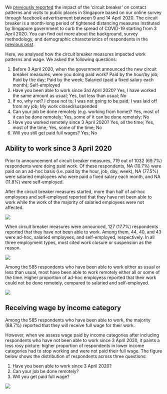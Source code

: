 We [previously reported](bit.ly/3ckkKME) the impact of the ‘circuit
breaker’ on contact patterns and visits to public places in Singapore
based on our online survey through facebook advertisement between 9 and
14 April 2020. The circuit breaker is a month-long period of tightened
distancing measures instituted by Singapore government to curb the
spread of COVID-19 starting from 3 April 2020. You can find out more
about the background, survey methodology, and demographic
characteristics of respondents in the [previous post](bit.ly/3ckkKME).

Here, we analysed how the circuit breaker measures impacted work
patterns and wage. We asked the following questions:

1.  Before 3 April 2020, when the government announced the new circuit
    breaker measures, were you doing paid work? Paid by the hour/by job;
    Paid by the day; Paid by the week; Salaried (paid a fixed salary
    each month); Self-employed
2.  Have you been able to work since 3rd April 2020? Yes, I have worked
    the same amount as usual; Yes, but less than usual; No
3.  If no, why not? I chose not to; I was not going to be paid; I was
    laid off from my job; My work closed/suspended
4.  Can your job be done remotely (e.g. working from home)? Yes, most of
    it can be done remotely; Yes, some of it can be done remotely; No
5.  Have you worked remotely since 3 April 2020? Yes, all the time; Yes,
    most of the time; Yes, some of the time; No
6.  Will you still get paid full wages? Yes; No

Ability to work since 3 April 2020
----------------------------------

Prior to announcement of circuit breaker measures, 719 out of 1032
(69.7%) respondents were doing paid work. Of these respondents, NA
(10.7%) were paid on an ad-hoc basis (i.e. paid by the hour, job, day,
week), NA (77.5%) were salaried employees who were paid a fixed salary
each month, and NA (11.8%) were self-employed.

After the circuit breaker measures started, more than half of ad-hoc
employees and self-employed reported that they have not been able to
work while the work of the majority of salaried employees were not
affected.

![](2020-04-21-covid19_circuitbreaker_workpatterns_files/figure-markdown_github/graph1-1.png)

When circuit breaker measures were announced, 127 (17.7%) respondents
reported that they have not been able to work. Among them, 44, 40, and
43 were ad-hoc, salaried employees, and self-employed, respectively. In
all three employment types, most cited work closure or suspension as the
reason.

![](2020-04-21-covid19_circuitbreaker_workpatterns_files/figure-markdown_github/graph2-1.png)

Among the 585 respondents who have been able to work either as usual or
less than usual, most have been able to work remotely either all or some
of the time. Higher proportion of ad-hoc employess reported that their
work could not be done remotely, compared to salaried and self-employed.

![](2020-04-21-covid19_circuitbreaker_workpatterns_files/figure-markdown_github/graph3-1.png)

Receiving wage by income category
---------------------------------

Among the 585 respondents who have been able to work, the majority
(88.7%) reported that they will receive full wage for their work.

However, when we assess wage paid by income categories after including
respondents who have not been able to work since 3 April 2020, it paints
a less rosy picture: higher proportion of respondents in lower income
categories had to stop working and were not paid their full wage. The
figure below shows the distribution of respondents across three
questions:

1.  Have you been able to work since 3 April 2020?
2.  Can your job be done remotely?
3.  Will you get paid full wage?

![](2020-04-21-covid19_circuitbreaker_workpatterns_files/figure-markdown_github/alluvial_income-1.png)
